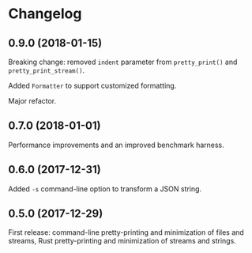 # Changelog

## 0.9.0 (2018-01-15)

Breaking change: removed `indent` parameter from `pretty_print()` and
`pretty_print_stream()`.

Added `Formatter` to support customized formatting.

Major refactor.

## 0.7.0 (2018-01-01)

Performance improvements and an improved benchmark harness.

## 0.6.0 (2017-12-31)

Added `-s` command-line option to transform a JSON string.

## 0.5.0 (2017-12-29)

First release: command-line pretty-printing and minimization of
files and streams, Rust pretty-printing and minimization of streams
and strings.


